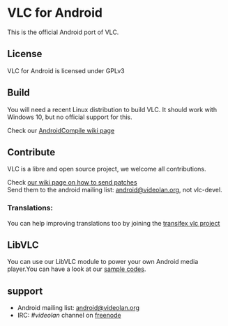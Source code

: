 # VLC for Android
This is the official Android port of VLC.

## License
VLC for Android is licensed under GPLv3

## Build

You will need a recent Linux distribution to build VLC.
It should work with Windows 10, but no official support for this.

Check our [AndroidCompile wiki page](https://wiki.videolan.org/AndroidCompile/)

## Contribute

VLC is a libre and open source project, we welcome all contributions.

Check [our wiki page on how to send patches](https://wiki.videolan.org/Sending_Patches_VLC/)  
Send them to the android mailing list: android@videolan.org, not vlc-devel.

### Translations:  
You can help improving translations too by joining the [transifex vlc project](https://www.transifex.com/yaron/vlc-trans/dashboard/)

## LibVLC
You can use our LibVLC module to power your own Android media player.You can have a look at our  [sample codes](https://code.videolan.org/videolan/libvlc-android-samples).

## support

- Android mailing list: android@videolan.org
- IRC: *#videolan* channel on [freenode](http://freenode.net/)
